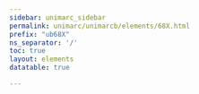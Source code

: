```yaml
---
sidebar: unimarc_sidebar
permalink: unimarc/unimarcb/elements/68X.html
prefix: "ub68X"
ns_separator: '/'
toc: true
layout: elements
datatable: true

---
```

